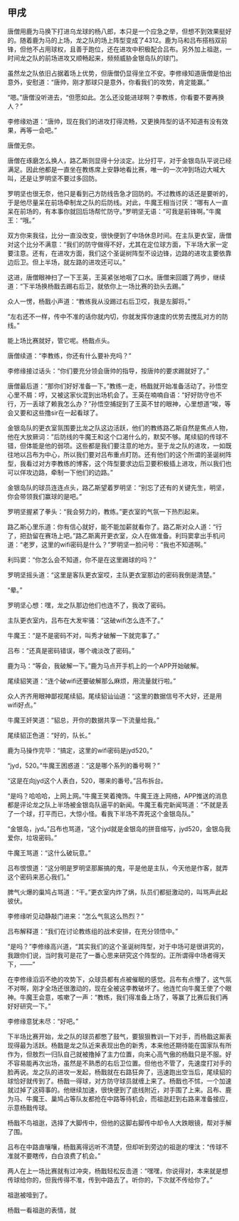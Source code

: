 ## 甲戌

唐僧用鹿为马换下打进乌龙球的杨八郎，本只是一个应急之举，但想不到效果挺好的。随着鹿为马的上场，龙之队的场上阵型变成了4312。鹿为马和吕布搭档双前锋，但他不占用球权，且善于跑位，还在进攻中积极配合吕布。另外加上祖逖，一时间龙之队的前场进攻又顺畅起来，频频威胁金银岛队的球门。

虽然龙之队依旧占据着场上优势，但唐僧仍显得坐立不安。李修缘知道唐僧是怕出意外，安慰道：“唐帅，刚才那球只是意外，你看我们的攻势，肯定能赢。”

“嗯。”唐僧没听进去，“但愿如此。怎么还没能进球啊？李教练，你看要不要再换人？”

李修缘劝道：“唐帅，现在我们的进攻打得流畅，又更换阵型的话不知道有没有效果，再等一会吧。”

唐僧无奈。

唐僧在琢磨怎么换人，路乙斯则显得十分淡定。比分打平，对于金银岛队平说已经满足。因此他都是一直坐在教练席上安静地看比赛，唯一的一次冲到场边大喊大叫，还是让罗明坚不要过多回防。

罗明坚也很无奈，他只是看到己方防线告急才回防的。不过教练的话还是要听的，于是他尽量呆在前场牵制龙之队的后防线。对此，牛魔王相当讨厌：“哪有人一直呆在前场的，有本事你就回后场帮忙防守。”罗明坚无语：“可我是前锋啊。”牛魔王：“哦。”

双方你来我往，比分一直没改变，很快便到了中场休息时间。在主队更衣室，唐僧对这个比分不满意：“我们的防守做得不好，尤其在定位球方面，下半场大家一定要注意。还有，在进攻方面，我们这个圣诞树阵型不设边锋，边路的进攻主要依靠边后卫。但上半场，就左路的进攻还可以。”

这进，唐僧眼神扫了一下王英，王英紧张地咽了口水。唐僧来回踱了两步，继续道：“下半场换杨戬去踢右后卫，就依你上一场比赛的劲头去踢。”

众人一愣，杨戬小声道：“教练我从没踢过右后卫哎，我是左脚将。”

“左右还不一样，传中不准的话你就内切，你就发挥你速度的优势去搅乱对方的防线。”

能上场比赛就好，管它呢。杨戬点头。

唐僧续道：“李教练，你还有什么要补充吗？”

李修缘接过话头：“你们要充分领会唐帅的指导，按唐帅的要求踢就好了。”

唐僧最后道：“那你们好好准备一下。”教练一走，杨戬就开始准备活动了。孙悟空心里不屑：哼，又被这家伙混到出场机会了。王英在喃喃自语：“好好防守也不行，万一丢球了赖我怎么办？”孙悟空捕捉到了王英不甘的眼神，心里想道“唉，等会又要和这些撸sir在一起看球了。

金银岛队的更衣室氛围要比龙之队这边活跃，他们的教练路乙斯自然是焦点人物，他在大放厥词：”后防线的牛魔王和这个口渴什么的，默契不够。尾续貂的传球不错，但体能是他的弱项。这些都是我们要注意的地方。至于龙之队的进攻，一如既往地以吕布为中心，所以我们要对吕布重点盯防。还有他们的这个所谓的圣诞树阵型，我看过对方李教练的博客，这个阵型要求边后卫要积极插上进攻，所以我们也可以佯攻边路，牵制一下他们的边路。”

金银岛队的球员连连点头，路乙斯望着罗明坚：“别忘了还有的关键先生，明坚，你会带领我们赢球的是吧。”

罗明坚握紧了拳头：“我会努力的，教练。”更衣室的气氛一下热烈起来。

路乙斯心里乐道：你有信心就好，能不能加薪就看你了。路乙斯对众人道：“行了，把劲留在赛场上吧。”路乙斯离开更衣室，众人在做准备。利玛窦拿出手机问道：“老罗，这里的wifi密码是什么？”罗明坚一脸问号：“我也不知道啊。”

利玛窦：“你怎么会不知道，你不是在这里踢球的吗？”

罗明坚摇头道：“这里是客队更衣室哎，主队更衣室那边的密码我倒是清楚。”

“晕。”

罗明坚心想：嘿，龙之队那边他们也连不了，我改了密码。

主队更衣室内，吕布在大发牢骚：“这破wifi怎么连不了。”

牛魔王：“是不是密码不对，叫秀才破解一下就完事了。”

吕布：“还真是密码错误，哪个魂淡改了密码。”

鹿为马：“等会，我破解一下。”鹿为马点开手机上的一个APP开始破解。

尾续貂笑道：“连个破wifi还要破解那么麻烦，用流量就行啦。”

众人齐齐用眼神鄙视尾续貂。尾续貂讪讪道：“这里的数据信号不大好，还是用wifi好点。”

牛魔王奸笑道：“貂总，开你的数据共享一下流量给我。”

尾续貂正色道：“好的，队长。”

鹿为马操作完毕：“搞定，这里的wifi密码是jyd520。”

“jyd，520。”牛魔王困惑道：“这是哪个系列的番号啊？”

“这是在向jyd这个人表白，520，哪来的番号。”吕布拆台。

“是吗？哈哈哈，上网上网。”牛魔王笑着掩饰。牛魔王连上网络，APP推送的消息都是评论龙之队上半场被金银岛队逼平的新闻。牛魔王看完新闻骂道：“不就是丢了一个球，打平而已，大惊小怪。看我下半场不弄死这个金银岛队。”

“金银岛，jyd。”吕布也骂道，“这个jyd就是金银岛的拼音缩写，jyd520，金银岛我爱你，垃圾密码。”

牛魔王骂道：“这什么破玩意。”

吕布恨恨道：“这分明是罗明坚那厮搞的鬼，平是他是主队，今天他是作客，就弄这个密码来恶心我们。”

脾气火爆的巢鸠占骂道：“干。”更衣室内炸了㶽，队员们都挺激动的，叫骂声此起彼伏。

李修缘听见动静敲门进来：“怎么气氛这么热烈？”

吕布解释道：“我们在讨论教练组的战术安排，在充分领悟中。”

“是吗？”李修缘高兴道，“其实我们的这个圣诞树阵型，对于中场可是很讲究的，我跟你们说，当时我可是花了一番心思来研究这个阵型的。正所谓得中场者得天下，——”

在李修缘滔滔不绝的攻势下，众球员都有点被催眠的感觉。吕布有点懵了，这气氛不对啊，刚才全场还很激动的，现在全被这李教破坏了。他连忙向牛魔王使了个眼神。牛魔王会意，咳嗽了一声：“教练，我们得准备上场了，等赢了比赛后我们再好好研究一下。”

李修缘意犹未尽：“好吧。”

下半场比赛开始，龙之队的球员都憋了鼓气，要狠狠教训一下对手，而杨戬这厮表现得最为活跃。杨戬是龙之队近来表现出色的新秀，本来他还期待能在国家队有所作为，但敖烈一归队自己就被撸掉了主力位置，向来心高气傲的杨戬只是不服。好不容易能再次出场，虽然是不熟悉的右后卫位置。但他也不管了，先速度打对手的脸再说。龙之队的进攻一发起，杨戬就在右路狂奔了，迅速跑出空当后，尾续貂的球恰好就传到了。杨戬一得球，对方防守球员就缠上来了。杨戬也不怵，一个加速就过掉了这碍事的。他继续加速，很快便到了底线附近，对手围了上来。吕布、鹿为马、牛魔王、巢鸠占等队友都抢在中路等待机会，而祖逖赶到右路来准备接应，示意杨戬传球。

杨戬不鸟祖逖，选择了大脚传中，但他的这脚右脚传中却令人大跌眼镜，帮对手解了围。

吕布在中路直嚷嚷，杨戬离得远听不清楚，但却听到旁边的祖逖的埋汰：“传球不准就不要瞎传，白白浪费了机会。”

两人在上一场比赛就有过冲突，杨戬轻松反击道：“嘿嘿，你说得对，本来就是想传球给你的，但我传得不准，传到中路去了。听你的，下次就不传给你了。”

祖逖被噎到了。

杨戬一看祖逖的表情，就
